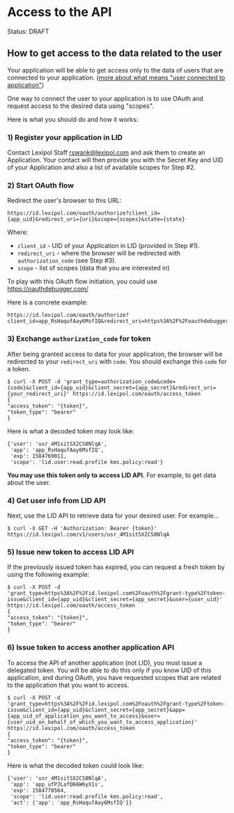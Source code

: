 # Access to the API
Status: DRAFT

## How to get access to the data related to the user
Your application will be able to get access only to the data of users that are
connected to your application.
([more about what means "user connected to application"](/api/applications.md#api-access-and-permissions))

One way to connect the user to your application is to use OAuth and request access
to the desired data using "scopes".

Here is what you should do and how it works:

### 1) Register your application in LID
Contact Lexipol Staff rswank@lexipol.com and ask them to create an Application.  Your contact will then provide you with the Secret Key and UID of your Application and also a list of available scopes for Step #2.

### 2) Start OAuth flow
Redirect the user's browser to this URL:
```
https://id.lexipol.com/oauth/authorize?client_id={app_uid}&redirect_uri={uri}&scope={scopes}&state={state}
```
Where:
- `client_id` - UID of your Application in LID (provided in Step #1).
- `redirect_uri` - where the browser will be redirected with `authorization_code` (see Step #3).
- `scope` - list of scopes (data that you are interested in)

To play with this OAuth flow initiation, you could use https://oauthdebugger.com/

Here is a concrete example:
```
https://id.lexipol.com/oauth/authorize?client_id=app_RsHaqufAay6MsfIQ&redirect_uri=https%3A%2F%2Foauthdebugger.com%2Fdebug&scope=lid.user%3Aread.profile%20kms.policy:read&state=test
```

### 3) Exchange `authorization_code` for token
After being granted access to data for your application, the browser will be
redirected to your `redirect_uri` with `code`. You should exchange this `code`
for a token.

```
$ curl -X POST -d 'grant_type=authorization_code&code={code}&client_id={app_uid}&client_secret={app_secret}&redirect_uri={your_redirect_uri}' https://id.lexipol.com/oauth/access_token
{
"access_token": "{token}",
"token_type": "bearer"
}
```
Here is what a decoded token may look like:
```
{'user': 'usr_4M1sitSX2CS8NlqA',
 'app': 'app_RsHaqufAay6MsfIQ',
 'exp': 1584769011,
 'scope': 'lid.user:read.profile kms.policy:read'}
```

**You may use this token only to access LID API.** For example, to get data about
the user.

### 4) Get user info from LID API
Next, use the LID API to retrieve data for your desired user. For example...
```
$ curl -X GET -H 'Authorization: Bearer {token}' https://id.lexipol.com/v1/users/usr_4M1sitSX2CS8NlqA
```

### 5) Issue new token to access LID API
If the previously issued token has expired, you can request a fresh token by using the following example:
```
$ curl -X POST -d 'grant_type=https%3A%2F%2Fid.lexipol.com%2Foauth%2Fgrant-type%2Ftoken-issue&client_id={app_uid}&client_secret={app_secret}&user={user_uid}' https://id.lexipol.com/oauth/access_token
{
"access_token": "{token}",
"token_type": "bearer"
}
```

### 6) Issue token to access another application API
To access the API of another application (not LID), you must issue a delegated token.
You will be able to do this only if you know UID of this application, and
during OAuth, you have requested scopes that are related to the application that you want to access.

```
$ curl -X POST -d 'grant_type=https%3A%2F%2Fid.lexipol.com%2Foauth%2Fgrant-type%2Ftoken-issue&client_id={app_uid}&client_secret={app_secret}&app={app_uid_of_application_you_want_to_access}&user={user_uid_on_behalf_of_which_you_want_to_access_application}' https://id.lexipol.com/oauth/access_token
{
"access_token": "{token}",
"token_type": "bearer"
}
```
Here is what the decoded token could look like:
```
{'user': 'usr_4M1sitSX2CS8NlqA',
 'app': 'app_ufPJLafQ66W6yX1s',
 'exp': 1584770564,
 'scope': 'lid.user:read.profile kms.policy:read',
 'act': {'app': 'app_RsHaqufAay6MsfIQ'}}
```

